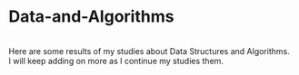 # Data-and-Algorithms <br>
<br>
Here are some results of my studies about Data Structures and Algorithms.<br>
I will keep adding on more as I continue my studies them.
